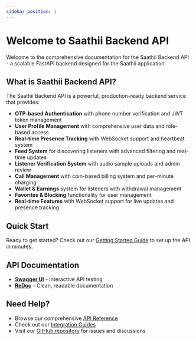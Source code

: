 ```yaml
---
sidebar_position: 1
---
```


# Welcome to Saathii Backend API

Welcome to the comprehensive documentation for the Saathii Backend API - a scalable FastAPI backend designed for the Saathii application.

## What is Saathii Backend API?

The Saathii Backend API is a powerful, production-ready backend service that provides:

- **OTP-based Authentication** with phone number verification and JWT token management
- **User Profile Management** with comprehensive user data and role-based access
- **Real-time Presence Tracking** with WebSocket support and heartbeat system
- **Feed System** for discovering listeners with advanced filtering and real-time updates
- **Listener Verification System** with audio sample uploads and admin review
- **Call Management** with coin-based billing system and per-minute charging
- **Wallet & Earnings** system for listeners with withdrawal management
- **Favorites & Blocking** functionality for user management
- **Real-time Features** with WebSocket support for live updates and presence tracking

## Quick Start

Ready to get started? Check out our [Getting Started Guide](./getting-started) to set up the API in minutes.

## API Documentation

- **[Swagger UI](https://saathiiapp.com/docs)** - Interactive API testing
- **[ReDoc](https://saathiiapp.com/redoc)** - Clean, readable documentation

## Need Help?

- Browse our comprehensive [API Reference](./api/authentication)
- Check out our [Integration Guides](./guides/installation)
- Visit our [GitHub repository](https://github.com/saathiiapp/saathii_backend_fastapi) for issues and discussions
